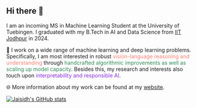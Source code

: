 ## Hi there 👋

I am an incoming MS in Machine Learning Student at the University of Tuebingen. I graduated with my B.Tech in AI and Data Science from <a href="https://iitj.ac.in/">IIT Jodhpur</a> in 2024.

🔭 I work on a wide range of machine learning and deep learning problems. Specifically, I am most interested in robust <span style="color: salmon">vision-language reasoning and understanding</span> through <span style="color: seagreen">handcrafted algorithmic improvements as well as scaling up model capacity</span>. Besides this, my research and interests also touch upon <span style="color: blueviolet">interpretability and responsible AI</span>.

🌐 More information about my work can be found at my <a href="https://jaisidhsingh.github.io/">website</a>.

[![Jaisidh's GitHub stats](https://github-readme-stats.vercel.app/api?username=jaisidhsingh)](https://github.com/jaisidhsingh/github-readme-stats)
